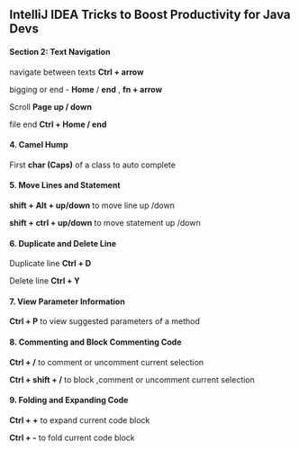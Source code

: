 ## IntelliJ IDEA Tricks to Boost Productivity for Java Devs

#### Section 2: Text Navigation

navigate between texts
**Ctrl + arrow**

bigging or end - **Home** / **end**
, **fn + arrow**

Scroll **Page up / down**

file end **Ctrl + Home / end**

#### 4. Camel Hump
First **char (Caps)** of a class to auto complete

#### 5. Move Lines and Statement


**shift + Alt + up/down** to move line up /down

**shift + ctrl + up/down** to move statement up /down

#### 6. Duplicate and Delete Line

Duplicate line **Ctrl + D**

Delete line **Ctrl + Y**


#### 7. View Parameter Information

**Ctrl + P** to view suggested parameters of a method

#### 8. Commenting and Block Commenting Code

**Ctrl + /** to comment or uncomment current selection

**Ctrl + shift + /** to block ,comment or uncomment current selection

#### 9. Folding and Expanding Code


**Ctrl + +**  to expand current code block

**Ctrl + -**  to fold current code block
